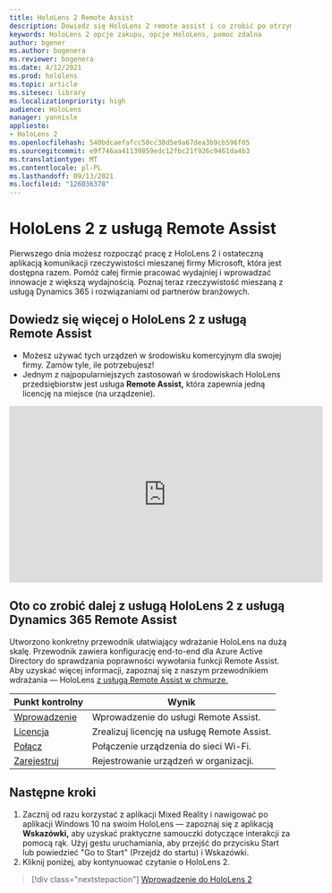 ```yaml
---
title: HoloLens 2 Remote Assist
description: Dowiedz się HoloLens 2 remote assist i co zrobić po otrzymaniu własnej.
keywords: HoloLens 2 opcje zakupu, opcje HoloLens, pomoc zdalna
author: bgener
ms.author: bogenera
ms.reviewer: bogenera
ms.date: 4/12/2021
ms.prod: hololens
ms.topic: article
ms.sitesec: library
ms.localizationpriority: high
audience: HoloLens
manager: yannisle
appliesto:
- HoloLens 2
ms.openlocfilehash: 540bdcaefafcc50cc38d5e9a67dea3b9cb596f05
ms.sourcegitcommit: e9f746aa41139859edc12fbc21f926c9461da4b3
ms.translationtype: MT
ms.contentlocale: pl-PL
ms.lasthandoff: 09/13/2021
ms.locfileid: "126036378"
---
```

# <a name="hololens-2-with-remote-assist"></a>HoloLens 2 z usługą Remote Assist

Pierwszego dnia możesz rozpocząć pracę z HoloLens 2 i ostateczną aplikacją komunikacji rzeczywistości mieszanej firmy Microsoft, która jest dostępna razem. Pomóż całej firmie pracować wydajniej i wprowadzać innowacje z większą wydajnością. Poznaj teraz rzeczywistość mieszaną z usługą Dynamics 365 i rozwiązaniami od partnerów branżowych.

## <a name="learn-about-hololens-2-with-remote-assist"></a>Dowiedz się więcej o HoloLens 2 z usługą Remote Assist
- Możesz używać tych urządzeń w środowisku komercyjnym dla swojej firmy. Zamów tyle, ile potrzebujesz!
- Jednym z najpopularniejszych zastosowań w środowiskach HoloLens przedsiębiorstw jest usługa **Remote Assist,** która zapewnia jedną licencję na miejsce (na urządzenie).

<iframe width="560" height="315" src="https://www.youtube.com/embed/d3YT8j0yYl0" frameborder="0" allow="accelerometer; autoplay; clipboard-write; encrypted-media; gyroscope; picture-in-picture" allowfullscreen></iframe>

## <a name="heres-what-to-do-next-with-the-hololens-2-with-dynamics-365-remote-assist-edition"></a>Oto co zrobić dalej z usługą HoloLens 2 z usługą Dynamics 365 Remote Assist

Utworzono konkretny przewodnik ułatwiający wdrażanie HoloLens na dużą skalę. Przewodnik zawiera konfigurację end-to-end dla Azure Active Directory do sprawdzania poprawności wywołania funkcji Remote Assist. Aby uzyskać więcej informacji, zapoznaj się z naszym przewodnikiem wdrażania — HoloLens [z usługą Remote Assist w chmurze.](hololens2-cloud-connected-overview.md)

| Punkt kontrolny  | Wynik                                |
|-------------|----------------------------------------|
| [Wprowadzenie](/dynamics365/mixed-reality/remote-assist/overview-hololens) | Wprowadzenie do usługi Remote Assist.        |
| [Licencja](/dynamics365/mixed-reality/remote-assist/deploy-remote-assist#add-and-assign-licenses)     | Zrealizuj licencję na usługę Remote Assist.      |
| [Połącz](/hololens/hololens-network)     | Połączenie urządzenia do sieci Wi-Fi.       |
| [Zarejestruj](/hololens/hololens-enroll-mdm)      | Rejestrowanie urządzeń w organizacji. |

## <a name="next-steps"></a>Następne kroki

1. Zacznij od razu korzystać z aplikacji Mixed Reality i nawigować po aplikacji Windows 10 na swoim HoloLens — zapoznaj się z aplikacją **Wskazówki,** aby uzyskać praktyczne samouczki dotyczące interakcji za pomocą rąk. Użyj gestu uruchamiania, aby przejść do przycisku Start lub powiedzieć "Go to Start" (Przejdź do startu) i Wskazówki.
1. Kliknij poniżej, aby kontynuować czytanie o HoloLens 2.

> [!div class="nextstepaction"]
> [Wprowadzenie do HoloLens 2](hololens2-basic-usage.md)
